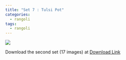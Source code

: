 ```yaml
---
title: "Set 7 : Tulsi Pot"
categories:
  - rangoli
tags:
  - rangoli
---
```



<img src="{{site.baseurl}}/assets/art/thumbnail/set-7-02.jpg">



Download the second set (17 images) at  [ Download Link ](https://github.com/slabstech/connectingthedots/blob/master/assets/art/rangoli/set7.zip)

